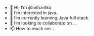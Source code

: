- 👋 Hi, I’m @mthantko
- 👀 I’m interested in java.
- 🌱 I’m currently learning Java full stack.
- 💞️ I’m looking to collaborate on ...
- 📫 How to reach me ...

<!---
mthantko/mthantko is a ✨ special ✨ repository because its `README.md` (this file) appears on your GitHub profile.
You can click the Preview link to take a look at your changes.
--->
